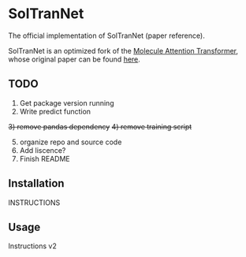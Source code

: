 # SolTranNet
The official implementation of SolTranNet (paper reference).

SolTranNet is an optimized fork of the [Molecule Attention Transformer](https://github.com/ardigen/MAT), whose original paper can be found [here](https://arxiv.org/abs/2002.08264).

## TODO
1) Get package version running
2) Write predict function

~~3) remove pandas dependency~~
~~4) remove training script~~

5) organize repo and source code
6) Add liscence?
7) Finish README

## Installation
INSTRUCTIONS

## Usage
Instructions v2
